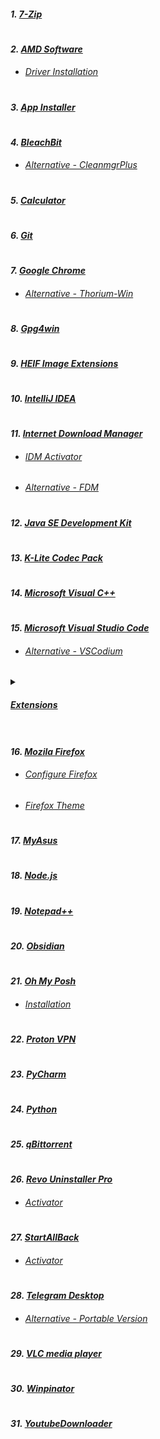 #### _1. [7-Zip](https://www.7-zip.org)_

#

#### _2. [AMD Software](https://www.amd.com/en/support/apu/amd-ryzen-processors/amd-ryzen-5-mobile-processors-radeon-vega-graphics/amd-ryzen-5-1)_

- ###### _[Driver Installation](https://docs.atlasos.net/getting-started/post-installation/drivers/gpu/amd)_

#

#### _3. [App Installer](https://apps.microsoft.com/detail/app-installer/9NBLGGH4NNS1?hl=en-in&gl=IN)_

#

#### _4. [BleachBit](https://github.com/bleachbit/bleachbit)_

- ###### _[Alternative - CleanmgrPlus](https://github.com/builtbybel/CleanmgrPlus)_

#

#### _5. [Calculator](https://apps.microsoft.com/detail/windows-calculator/9WZDNCRFHVN5?hl=en-in&gl=IN)_

#

#### _6. [Git](https://git-scm.com)_

#

#### _7. [Google Chrome](https://www.google.com/intl/en/chrome/?standalone=1)_

- ###### _[Alternative - Thorium-Win](https://github.com/Alex313031/Thorium-Win)_

#

#### _8. [Gpg4win](https://www.gpg4win.org)_

#

#### _9. [HEIF Image Extensions](https://apps.microsoft.com/detail/heif-image-extensions/9PMMSR1CGPWG?hl=en-in&gl=IN)_

#

#### _10. [IntelliJ IDEA](https://www.jetbrains.com/idea/download/?section=windows)_

#

#### _11. [Internet Download Manager](https://www.internetdownloadmanager.com)_

- ###### _[IDM Activator](https://github.com/J2TEAM/idm-trial-reset)_
- ###### _[Alternative - FDM](https://www.freedownloadmanager.org)_

#

#### _12. [Java SE Development Kit](https://www.oracle.com/in/java/technologies/downloads/#jdk21-windows)_

#

#### _13. [K-Lite Codec Pack](https://codecguide.com/download_k-lite_codec_pack_full.htm)_

#

#### _14. [Microsoft Visual C++](https://github.com/abbodi1406/vcredist)_

#

#### _15. [Microsoft Visual Studio Code](https://code.visualstudio.com/download)_

- ###### _[Alternative - VSCodium](https://github.com/VSCodium/vscodium)_

<details>
  <summary><h4><i><a href="https://marketplace.visualstudio.com">Extensions</a></i></h4></summary>
  <ul>
    <li><h5><i><a href="https://marketplace.visualstudio.com/items?itemName=dbaeumer.vscode-eslint">ESLint</a></i></h5></li>
    <li><h5><i><a href="https://marketplace.visualstudio.com/items?itemName=eamodio.gitlens">GitLens</a></i></h5></li>
    <li><h5><i><a href="https://marketplace.visualstudio.com/items?itemName=GitHub.vscode-github-actions">GitHub Actions</a></i></h5></li>
    <li><h5><i><a href="https://marketplace.visualstudio.com/items?itemName=redhat.java">Language Support for Java</a></i></h5></li>
    <li><h5><i><a href="https://marketplace.visualstudio.com/items?itemName=ritwickdey.LiveServer">Live Server</a></i></h5></li>
    <li><h5><i><a href="https://marketplace.visualstudio.com/items?itemName=PKief.material-icon-theme">Material Icon Theme</a></i></h5></li>
    <li><h5><i><a href="https://marketplace.visualstudio.com/items?itemName=ms-vscode.makefile-tools">Makefile Tools</a></i></h5></li>
    <li><h5><i><a href="https://marketplace.visualstudio.com/items?itemName=DavidAnson.vscode-markdownlint">Markdown Lint</a></i></h5></li>
    <li><h5><i><a href="https://marketplace.visualstudio.com/items?itemName=esbenp.prettier-vscode">Prettier</a></i></h5></li>
    <li><h5><i><a href="https://marketplace.visualstudio.com/items?itemName=ms-vscode.PowerShell">PowerShell</a></i></h5></li>
    <li><h5><i><a href="https://marketplace.visualstudio.com/items?itemName=ms-python.pylint">Pylint</a></i></h5></li>
    <li><h5><i><a href="https://marketplace.visualstudio.com/items?itemName=ms-python.python">Python</a></i></h5></li>
    <li><h5><i><a href="https://marketplace.visualstudio.com/items?itemName=ms-vscode-remote.remote-ssh">Remote SSH</a></i></h5></li>
    <li><h5><i><a href="https://marketplace.visualstudio.com/items?itemName=redhat.vscode-xml">XML</a></i></h5></li>
    <li><h5><i><a href="https://marketplace.visualstudio.com/items?itemName=redhat.vscode-yaml">YAML</a></i></h5></li>
  </ul>
</details>

#

#### _16. [Mozila Firefox](https://www.mozilla.org/en-US/firefox/all/#product-desktop-release)_

- ###### _[Configure Firefox](https://github.com/amitxv/PC-Tuning/blob/main/docs/post-install.md#configure-a-web-browser)_
- ###### _[Firefox Theme](https://github.com/datguypiko/Firefox-Mod-Blur)_

#

#### _17. [MyAsus](https://apps.microsoft.com/detail/myasus/9N7R5S6B0ZZH?hl=en-in&gl=IN)_

#

#### _18. [Node.js](https://nodejs.org/en)_

#

#### _19. [Notepad++](https://github.com/notepad-plus-plus/notepad-plus-plus)_

#

#### _20. [Obsidian](https://obsidian.md)_

#

#### _21. [Oh My Posh](https://github.com/jandedobbeleer/oh-my-posh)_

- ###### _[Installation](https://ohmyposh.dev/docs/installation/windows)_

#

#### _22. [Proton VPN](https://protonvpn.com/download-windows)_

#

#### _23. [PyCharm](https://www.jetbrains.com/pycharm/download/?section=windows)_

#

#### _24. [Python](https://www.python.org/downloads)_

#

#### _25. [qBittorrent](https://www.qbittorrent.org)_

#

#### _26. [Revo Uninstaller Pro](https://www.revouninstaller.com/revo-uninstaller-free-download)_

- ###### _[Activator](./Extra/revouninstallerpro5.lic)_
<!-- Copy "revouninstallerpro5.lic" to the following path: "C:\ProgramData\VS Revo Group\Revo Uninstaller Pro\" -->

#

#### _27. [StartAllBack](https://www.startallback.com)_

- ###### _[Activator](https://github.com/sakshiagrwal/SAB)_

#

#### _28. [Telegram Desktop](https://apps.microsoft.com/detail/telegram-desktop/9NZTWSQNTD0S?hl=en-in&gl=IN)_

- ###### _[Alternative - Portable Version](https://desktop.telegram.org)_

#

#### _29. [VLC media player](https://www.videolan.org)_

#

#### _30. [Winpinator](https://winpinator.swisz.cz/download.html)_

#

#### _31. [YoutubeDownloader](https://github.com/Tyrrrz/YoutubeDownloader)_
